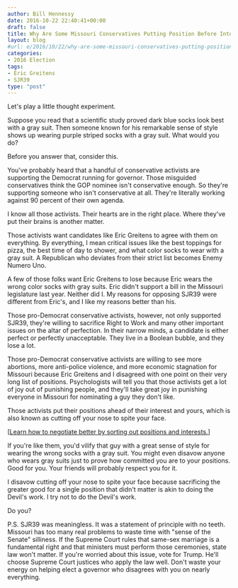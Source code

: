 ```yaml
---
author: Bill Hennessy
date: 2016-10-22 22:40:41+00:00
draft: false
title: Why Are Some Missouri Conservatives Putting Position Before Interest?
layout: blog
#url: e/2016/10/22/why-are-some-missouri-conservatives-putting-position-before-interest/
categories:
- 2016 Election
tags:
- Eric Greitens
- SJR39
type: "post"
---
```


Let's play a little thought experiment.

Suppose you read that a scientific study proved dark blue socks look best with a gray suit. Then someone known for his remarkable sense of style shows up wearing purple striped socks with a gray suit. What would you do?

Before you answer that, consider this.

You've probably heard that a handful of conservative activists are supporting the Democrat running for governor. Those misguided conservatives think the GOP nominee isn't conservative enough. So they're supporting someone who isn't conservative at all. They're literally working against 90 percent of their own agenda.

I know all those activists. Their hearts are in the right place. Where they've put their brains is another matter.

Those activists want candidates like Eric Greitens to agree with them on everything. By everything, I mean critical issues like the best toppings for pizza, the best time of day to shower, and what color socks to wear with a gray suit. A Republican who deviates from their strict list becomes Enemy Numero Uno.

A few of those folks want Eric Greitens to lose because Eric wears the wrong color socks with gray suits. Eric didn't support a bill in the Missouri legislature last year. Neither did I. My reasons for opposing SJR39 were different from Eric's, and I like my reasons better than his.

Those pro-Democrat conservative activists, however, not only supported SJR39, they're willing to sacrifice Right to Work and many other important issues on the altar of perfection. In their narrow minds, a candidate is either perfect or perfectly unacceptable. They live in a Boolean bubble, and they lose a lot.

Those pro-Democrat conservative activists are willing to see more abortions, more anti-police violence, and more economic stagnation for Missouri because Eric Greitens and I disagreed with one point on their very long list of positions. Psychologists will tell you that those activists get a lot of joy out of punishing people, and they'll take great joy in punishing everyone in Missouri for nominating a guy they don't like.

Those activists put their positions ahead of their interest and yours, which is also known as cutting off your nose to spite your face.

[[Learn how to negotiate better by sorting out positions and interests.](https://hennessysview.com/2014/03/15/talk-politician/)]

If you're like them, you'd vilify that guy with a great sense of style for wearing the wrong socks with a gray suit. You might even disavow anyone who wears gray suits just to prove how committed you are to your positions. Good for you. Your friends will probably respect you for it.

I disavow cutting off your nose to spite your face because sacrificing the greater good for a single position that didn't matter is akin to doing the Devil's work. I try not to do the Devil's work.

Do you?

P.S. SJR39 was meaningless. It was a statement of principle with no teeth. Missouri has too many real problems to waste time with "sense of the Senate" silliness. If the Supreme Court rules that same-sex marriage is a fundamental right and that ministers must perform those ceremonies, state law won't matter. If you're worried about this issue, vote for Trump. He'll choose Supreme Court justices who apply the law well. Don't waste your energy on helping elect a governor who disagrees with you on nearly everything.


